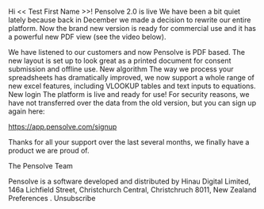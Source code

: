 Hi << Test First Name >>!
Pensolve 2.0 is live
We have been a bit quiet lately because back in December we made a decision to rewrite our entire platform. Now the brand new version is ready for commercial use and it has a powerful new PDF view (see the video below).

We have listened to our customers and now Pensolve is PDF based. The new layout is set up to look great as a printed document for consent submission and offline use.
New algorithm
The way we process your spreadsheets has dramatically improved, we now support a whole range of new excel features, including VLOOKUP tables and text inputs to equations.
New login
The platform is live and ready for use! For security reasons, we have not transferred over the data from the old version, but you can sign up again here:
 
https://app.pensolve.com/signup
 

Thanks for all your support over the last several months, we finally have a product we are proud of.
 
The Pensolve Team



Pensolve is a software developed and distributed by Hinau Digital Limited, 146a Lichfield Street, Christchurch Central, Christchruch 8011, New Zealand
 Preferences . Unsubscribe
